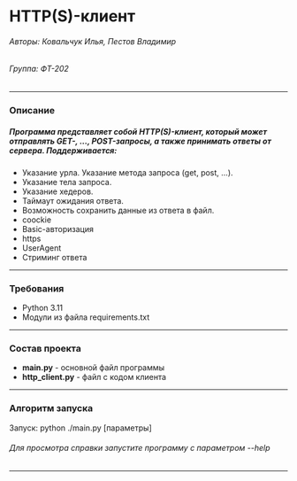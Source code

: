 # HTTP(S)-клиент
###### Авторы: Ковальчук Илья, Пестов Владимир
###### Группа: ФТ-202
___

### Описание
##### Программа представляет собой HTTP(S)-клиент, который может отправлять GET-, ..., POST-запросы, а также принимать ответы от сервера. Поддерживается: 
* Указание урла. Указание метода запроса (get, post, …).
* Указание тела запроса.
* Указание хедеров.
* Таймаут ожидания ответа.
* Возможность сохранить данные из ответа в файл.
* coockie
* Basic-авторизация
* https
* UserAgent
* Стриминг ответа
___

### Требования
* Python 3.11
* Модули из файла requirements.txt
___

### Состав проекта
* **main.py** - основной файл программы
* **http_client.py** - файл с кодом клиента
____

### Алгоритм запуска
Запуск: python ./main.py [параметры]
###### Для просмотра справки запустите программу с параметром --help
____